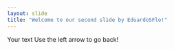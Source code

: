 ```yaml
---
layout: slide
title: "Welcome to our second slide by EduardoSFlo!"
---
```

Your text
Use the left arrow to go back!
